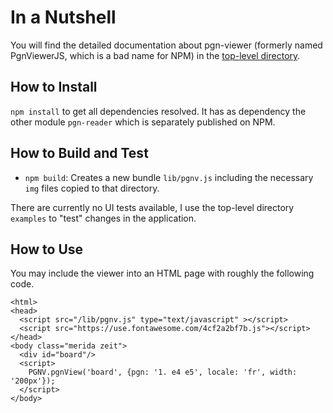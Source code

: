 # In a Nutshell

You will find the detailed documentation about pgn-viewer (formerly named PgnViewerJS, which is a bad name for NPM) in the [top-level directory](https://github.com/mliebelt/PgnViewerJS/blob/master/readme.md).

## How to Install

`npm install` to get all dependencies resolved. It has as dependency the other module `pgn-reader` which is separately published on NPM.

## How to Build and Test

* `npm build`: Creates a new bundle `lib/pgnv.js` including the necessary `img` files copied to that directory.

There are currently no UI tests available, I use the top-level directory `examples` to "test" changes in the application.

## How to Use

You may include the viewer into an HTML page with roughly the following code.

    <html>
    <head>
      <script src="/lib/pgnv.js" type="text/javascript" ></script>
      <script src="https://use.fontawesome.com/4cf2a2bf7b.js"></script>
    </head>
    <body class="merida zeit">
      <div id="board"/>
      <script>
        PGNV.pgnView('board', {pgn: '1. e4 e5', locale: 'fr', width: '200px'});
      </script>
    </body>